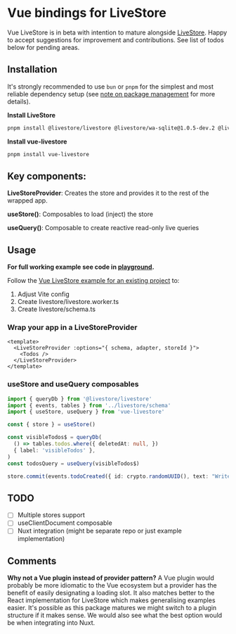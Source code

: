# Vue bindings for LiveStore

Vue LiveStore is in beta with intention to mature alongside [LiveStore](https://livestore.dev/). Happy to accept suggestions for improvement and contributions. See list of todos below for pending areas.

## Installation

It's strongly recommended to use `bun` or `pnpm` for the simplest and most reliable dependency setup (see [note on package management](https://docs.livestore.dev/misc/package-management/) for more details).

**Install LiveStore**
```bash
pnpm install @livestore/livestore @livestore/wa-sqlite@1.0.5-dev.2 @livestore/adapter-web @livestore/utils @livestore/peer-deps @livestore/devtools-vite
```
**Install vue-livestore**
```bash
pnpm install vue-livestore
```

## Key components:

**LiveStoreProvider**: Creates the store and provides it to the rest of the wrapped app.

**useStore()**: Composables to load (inject) the store

**useQuery()**: Composable to create reactive read-only live queries

## Usage

**For full working example see code in [playground](https://github.com/slashv/vue-livestore/tree/main/playground).**

Follow the [Vue LiveStore example for an existing project](https://docs.livestore.dev/getting-started/vue/) to:
1. Adjust Vite config
2. Create livestore/livestore.worker.ts
3. Create livestore/schema.ts

### Wrap your app in a LiveStoreProvider

```vue
<template>
  <LiveStoreProvider :options="{ schema, adapter, storeId }">
    <Todos />
  </LiveStoreProvider>
</template>
```

### useStore and useQuery composables

```ts
import { queryDb } from '@livestore/livestore'
import { events, tables } from '../livestore/schema'
import { useStore, useQuery } from 'vue-livestore'

const { store } = useStore()

const visibleTodos$ = queryDb(
  () => tables.todos.where({ deletedAt: null, })
  { label: 'visibleTodos' },
)
const todosQuery = useQuery(visibleTodos$)

store.commit(events.todoCreated({ id: crypto.randomUUID(), text: "Write documentation" }))
```

## TODO
- [ ] Multiple stores support
- [ ] useClientDocument composable
- [ ] Nuxt integration (might be separate repo or just example implementation)

## Comments
**Why not a Vue plugin instead of provider pattern?**
A Vue plugin would probably be more idiomatic to the Vue ecosystem but a provider has the benefit of easily designating a loading slot. It also matches better to the React implementation for LiveStore which makes generalising examples easier. It's possible as this package matures we might switch to a plugin structure if it makes sense. We would also see what the best option would be when integrating into Nuxt.
